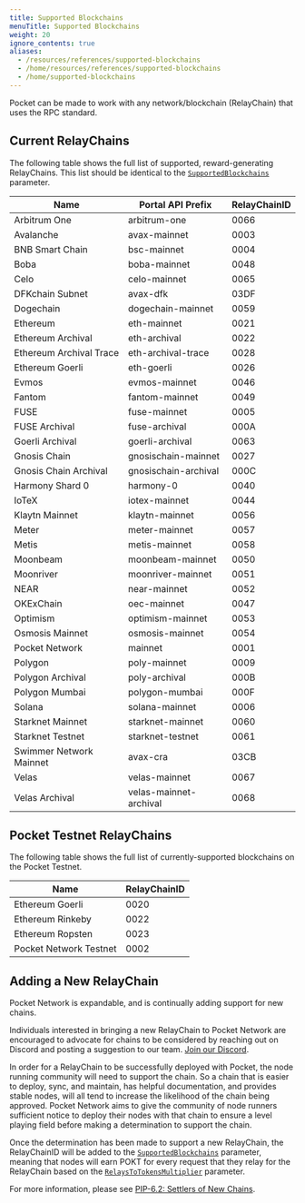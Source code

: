 ```yaml
---
title: Supported Blockchains
menuTitle: Supported Blockchains
weight: 20
ignore_contents: true
aliases:
  - /resources/references/supported-blockchains
  - /home/resources/references/supported-blockchains
  - /home/supported-blockchains
---
```



Pocket can be made to work with any network/blockchain (RelayChain) that uses the RPC standard.

## Current RelayChains

The following table shows the full list of supported, reward-generating RelayChains. This list should be identical to the [`SupportedBlockchains`](/learn/protocol-parameters/#supportedblockchains) parameter.

| Name                         | Portal API Prefix       | RelayChainID |
| ---------------------------- | ----------------------- | ------------ |
| Arbitrum One                 | arbitrum-one            | 0066         |
| Avalanche                    | avax-mainnet            | 0003         |
| BNB Smart Chain              | bsc-mainnet             | 0004         |
| Boba                         | boba-mainnet            | 0048         |
| Celo                         | celo-mainnet            | 0065         |
| DFKchain Subnet              | avax-dfk                | 03DF         |
| Dogechain                    | dogechain-mainnet       | 0059         |
| Ethereum                     | eth-mainnet             | 0021         |
| Ethereum Archival            | eth-archival            | 0022         |
| Ethereum Archival Trace      | eth-archival-trace      | 0028         |
| Ethereum Goerli              | eth-goerli              | 0026         |
| Evmos                        | evmos-mainnet           | 0046         |
| Fantom                       | fantom-mainnet          | 0049         |
| FUSE                         | fuse-mainnet            | 0005         |
| FUSE Archival                | fuse-archival           | 000A         |
| Goerli Archival              | goerli-archival         | 0063         |
| Gnosis Chain                 | gnosischain-mainnet     | 0027         |
| Gnosis Chain Archival        | gnosischain-archival    | 000C         |
| Harmony Shard 0              | harmony-0               | 0040         |
| IoTeX                        | iotex-mainnet           | 0044         |
| Klaytn Mainnet               | klaytn-mainnet          | 0056         |
| Meter                        | meter-mainnet           | 0057         |
| Metis                        | metis-mainnet           | 0058         |
| Moonbeam                     | moonbeam-mainnet        | 0050         |
| Moonriver                    | moonriver-mainnet       | 0051         |
| NEAR                         | near-mainnet            | 0052         |
| OKExChain                    | oec-mainnet             | 0047         |
| Optimism                     | optimism-mainnet        | 0053         |
| Osmosis Mainnet              | osmosis-mainnet         | 0054         |
| Pocket Network               | mainnet                 | 0001         |
| Polygon                      | poly-mainnet            | 0009         |
| Polygon Archival             | poly-archival           | 000B         |
| Polygon Mumbai               | polygon-mumbai          | 000F         |
| Solana                       | solana-mainnet          | 0006         |
| Starknet Mainnet             | starknet-mainnet        | 0060         |
| Starknet Testnet             | starknet-testnet        | 0061         |
| Swimmer Network Mainnet      | avax-cra                | 03CB         |
| Velas                        | velas-mainnet           | 0067         |
| Velas Archival               | velas-mainnet-archival  | 0068         |
## Pocket Testnet RelayChains

The following table shows the full list of currently-supported blockchains on the Pocket Testnet.

| Name                   | RelayChainID |
| ---------------------- | ------------ |
| Ethereum Goerli        | 0020         |
| Ethereum Rinkeby       | 0022         |
| Ethereum Ropsten       | 0023         |
| Pocket Network Testnet | 0002         |

## Adding a New RelayChain

Pocket Network is expandable, and is continually adding support for new chains.

Individuals interested in bringing a new RelayChain to Pocket Network are encouraged to advocate for chains to be considered by reaching out on Discord and posting a suggestion to our team. [Join our Discord](https://discord.gg/pokt).

In order for a RelayChain to be successfully deployed with Pocket, the node running community will need to support the chain. So a chain that is easier to deploy, sync, and maintain, has helpful documentation, and provides stable nodes, will all tend to increase the likelihood of the chain being approved. Pocket Network aims to give the community of node runners sufficient notice to deploy their nodes with that chain to ensure a level playing field before making a determination to support the chain.

Once the determination has been made to support a new RelayChain, the RelayChainID will be added to the [`SupportedBlockchains`](/learn/protocol-parameters/#supportedblockchains) parameter, meaning that nodes will earn POKT for every request that they relay for the RelayChain based on the [`RelaysToTokensMultiplier`](/learn/protocol-parameters/#relaystotokensmultiplier) parameter.

For more information, please see [PIP-6.2: Settlers of New Chains](https://forum.pokt.network/t/pip-6-2-settlers-of-new-chains/).
